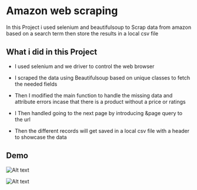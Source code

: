 
# Amazon web scraping

In this Project i used selenium and beautifulsoup to Scrap data from amazon based on a search term 
then store the results in a local csv file

## What i did in this Project

- I used selenium and we driver to control the web browser
- I scraped the data using Beautifulsoup based on unique classes to fetch the needed fields
- Then I modified the main function to handle the missing data and attribute errors incase that there is a product without a price or ratings 

- I Then handled going to the next page by introducing &page query to the url 
- Then the different records will get saved in a local csv file with a header to showcase the data 

## Demo

![Alt text](https://media.giphy.com/media/Rgl8TTb8Y40ogJz578/giphy.gif
)


![Alt text](https://i.gyazo.com/48f6f8b7ca11682d923ab3c2d6f7e10c.png
)
